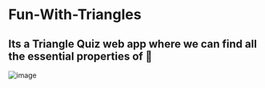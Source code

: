 # Fun-With-Triangles

## Its a Triangle Quiz web app where we can find all the essential properties of 🔼

![image](https://user-images.githubusercontent.com/81029204/191881137-c5eef67c-7f48-4126-b168-3edbee0a9e9a.png)
